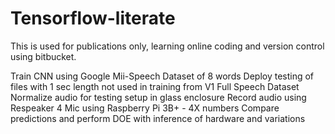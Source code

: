 # Tensorflow-literate

This is used for publications only, learning online coding and version control using bitbucket. 

Train CNN using Google Mii-Speech Dataset of 8 words 
Deploy testing of files with 1 sec length not used in training from V1 Full Speech Dataset 
Normalize audio for testing setup in glass enclosure 
Record audio using Respeaker 4 Mic using Raspberry Pi 3B+ - 4X numbers 
Compare predictions and perform DOE with inference of hardware and variations 
